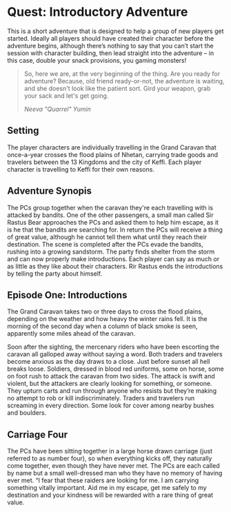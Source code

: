 # Quest: Introductory Adventure


This is a short adventure that is designed to help a group of new players get started. Ideally all players should have created their character before the adventure begins, although there’s nothing to say that you can’t start the session with character building, then lead straight into the adventure – in this case, double your snack provisions, you gaming monsters!


> So, here we are, at the very beginning of the thing. Are you ready for adventure? Because, old friend ready-or-not, the  adventure is waiting, and she doesn't look like the patient sort. Gird your weapon, grab your sack and let's get going. 
> 
> _Neeva "Quarrel" Yumin_

## Setting

The player characters are individually travelling in the Grand Caravan that once-a-year crosses the flood plains of Nhetan, carrying trade goods and travelers between the 13 Kingdoms and the city of Keffi. Each player character is travelling to Keffi for their own reasons. 

## Adventure Synopis

The PCs group together when the caravan they're each travelling with is attacked by bandits. One of the other passengers, a small man called Sir Rastus Bear approaches the PCs and asked them to help him escape, as it is he that the bandits are searching for. In return the PCs will receive a thing of great value, although he cannot tell them what until they reach their destination. The scene is completed after the PCs evade the bandits, rushing into a growing sandstorm. The party finds shelter from the storm and can now properly make introductions. Each player can say as much or as little as they like about their characters. Rir Rastus ends the introductions by telling the party about himself.

## Episode One: Introductions

The Grand Caravan takes two or three days to cross the flood plains, depending on the weather and how heavy the winter rains fell. It is the morning of the second day when a column of black smoke is seen, apparently some miles ahead of the caravan.

Soon after the sighting, the mercenary riders who have been escorting the caravan all galloped away without saying a word. Both traders and travelers become anxious as the day draws to a close. Just before sunset all hell breaks loose. Soldiers, dressed in blood red uniforms, some on horse, some on foot rush to attack the caravan from two sides. The attack is swift and violent, but the attackers are clearly looking for something, or someone. They upturn carts and run through anyone who resists but they’re making no attempt to rob or kill indiscriminately. Traders and travelers run screaming in every direction. Some look for cover among nearby bushes and boulders. 

## Carriage Four

The PCs have been sitting together in a large horse drawn carriage (just referred to as number four), so when everything kicks off, they naturally come together, even though they have never met.
The PCs are each called by name but a small well-dressed man who they have no memory of having ever met. “I fear that these raiders are looking for me. I am carrying something vitally important. Aid me in my escape, get me safely to my destination and your kindness will be rewarded with a rare thing of great value. 
